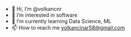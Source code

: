 - 👋 Hi, I’m @volkancnr
- 👀 I’m interested in software
- 🌱 I’m currently learning Data Science, ML  
-  📫 How to reach me volkancinar58@gmail.com

<!---
volkancnr/volkancnr is a ✨ special ✨ repository because its `README.md` (this file) appears on your GitHub profile.
You can click the Preview link to take a look at your changes.
--->
